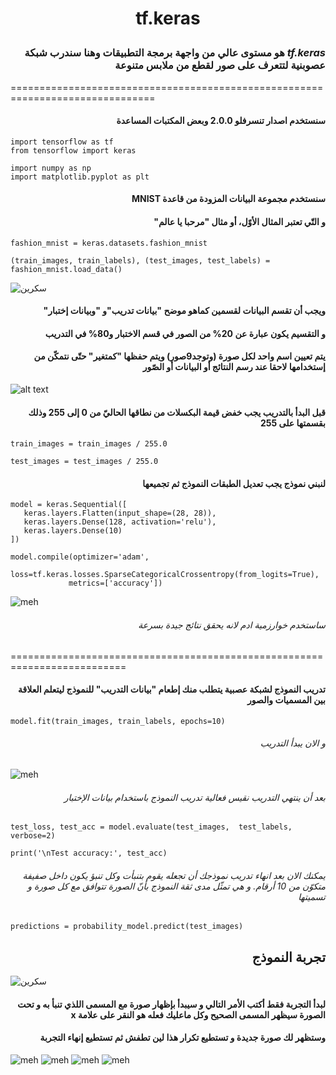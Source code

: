 # <p align="center">tf.keras</p>

### <div dir="rtl">*tf.keras* هو مستوى عالي من واجهة برمجة التطبيقات وهنا سندرب شبكة عصوبنية لتتعرف على صور لقطع من ملابس متنوعة</div>

===============================================================================

#### <div dir="rtl">سنستخدم اصدار تنسرفلو 2.0.0 وبعض المكتبات المساعدة</div> 
``` 
import tensorflow as tf
from tensorflow import keras

import numpy as np
import matplotlib.pyplot as plt
 ```

#### <div dir="rtl">سنستخدم مجموعة البيانات المزودة من قاعدة MNIST</div>
#### <div dir="rtl">و التّي تعتبر المثال الأوّل، أو مثال "مرحبا يا عالم"</div> 
 
``` 
fashion_mnist = keras.datasets.fashion_mnist

(train_images, train_labels), (test_images, test_labels) = fashion_mnist.load_data()

 ```

 ![سكرين](https://github.com/shaimadotcom/TensorFlow/blob/master/screenshots/Screenshot%20(26).png?raw=true)
  
 #### <div dir="rtl"> ويجب أن تقسم البيانات لقسمين كماهو موضح "بيانات تدريب"و "وبيانات إختبار"</div>
  #### <div dir="rtl">و التقسيم يكون عبارة عن 20% من الصور في قسم الاختبار و80% في التدريب</div> 
 
 #### <div dir="rtl">يتم تعيين اسم واحد لكل صورة (وتوجد9صور) ويتم حفظها "كمتغير" حتّى نتمكّن من إستخدامها لاحقا عند رسم النتائج أو البيانات أو الصّور</div>
 
 ![alt text](https://www.tensorflow.org/tutorials/keras/classification_files/output_oZTImqg_CaW1_0.png?hl=ar)
 #### <div dir="rtl">قبل البدأ بالتدريب يجب خفض قيمة البكسلات من نطاقها الحاليّ من 0 إلى 255 وذلك بقسمتها على 255</div>
 ``` 
train_images = train_images / 255.0

test_images = test_images / 255.0

 ```
 
  #### <div dir="rtl">لنبني نموذج يجب تعديل الطبقات النموذج ثم تجميعها</div>
 ``` 
model = keras.Sequential([
    keras.layers.Flatten(input_shape=(28, 28)),
    keras.layers.Dense(128, activation='relu'),
    keras.layers.Dense(10)
])

model.compile(optimizer='adam',
              loss=tf.keras.losses.SparseCategoricalCrossentropy(from_logits=True),
              metrics=['accuracy'])

 ```
 ![meh](https://raw.githubusercontent.com/shaimadotcom/TensorFlow/master/screenshots/Screenshot%20(27).png?token=AP3ATLDOMRYRD5C5UARX2CK7DWKWG)
  ###### <div dir="rtl">ساستخدم خوارزمية ادم لانه يحقق نتائج جيدة بسرعة</div>
  ==========================================================================
   
  #### <div dir="rtl">تدريب النموذج لشبكة عصبية يتطلب منك إطعام "بيانات التدريب"  للنموذج ليتعلم العلاقة بين المسميات والصور</div>
  ```model.fit(train_images, train_labels, epochs=10)```
  
   ###### <div dir="rtl">و الان يبدأ التدريب</div>
  
![meh](https://raw.githubusercontent.com/shaimadotcom/TensorFlow/master/screenshots/Screenshot%20(4).png?token=AP3ATLFOWS3ZC7JOBDI5VW27DWATO)

   ###### <div dir="rtl">بعد أن ينتهي التدريب نقيس فعالية تدريب النموذج باستخدام بيانات الإختبار </div>
   ```test_loss, test_acc = model.evaluate(test_images,  test_labels, verbose=2)```

```print('\nTest accuracy:', test_acc) ```


  ###### <div dir="rtl">يمكنك الان بعد انهاء تدريب نموذجك أن تجعله يقوم بتنبأت وكل تنبؤ  يكون داخل صفيفة متكوّن من 10 أرقام. و هي تمثّل مدى ثقة النموذج بأنّ الصورة تتوافق مع كل صورة و تسميتها</div>
```predictions = probability_model.predict(test_images)```

 ## <div dir="rtl">تجربة النموذج </div>
![سكرين](https://raw.githubusercontent.com/shaimadotcom/TensorFlow/master/screenshots/Screenshot%20(29).png?token=AP3ATLCOPWIXWO56YKMAUUK7DWLJ2)
 #### <div dir="rtl">لبدأ التجربة فقط أكتب الأمر التالي و سيبدأ بإظهار صورة مع المسمى اللذي تنبأ به و تحت الصورة سيظهر المسمى الصحيح وكل ماعليك فعله هو النقر على علامة x </div>
 #### <div dir="rtl">وستظهر لك صورة جديدة و تستطيع تكرار هذا لين تطفش ثم تستطيع إنهاء التجربة </div>
 
 ![meh](https://raw.githubusercontent.com/shaimadotcom/TensorFlow/master/screenshots/screenshot%20(5).jpg?token=AP3ATLD3J7CYILB5CSF54327DWMSC)
 ![meh](https://raw.githubusercontent.com/shaimadotcom/TensorFlow/master/screenshots/screenshot%20(2).jpg?token=AP3ATLFPREZNPDKZENC6QKS7DWMUS)
 ![meh](https://raw.githubusercontent.com/shaimadotcom/TensorFlow/master/screenshots/screenshot%20(3).jpg?token=AP3ATLAAM2MHV5745DIEW427DWMXO)
 ![meh](https://raw.githubusercontent.com/shaimadotcom/TensorFlow/master/screenshots/screenshot%20(4).jpg?token=AP3ATLGRHOXVPKPWVIINJS27DWM5G)

